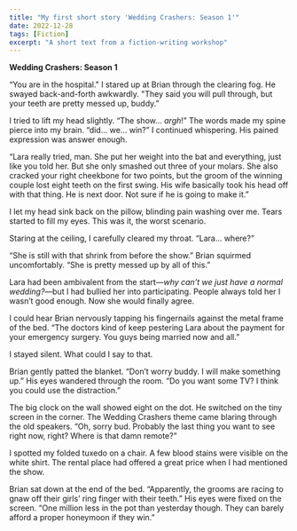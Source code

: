 ```yaml
---
title: "My first short story 'Wedding Crashers: Season 1'"
date: 2022-12-28
tags: [Fiction]
excerpt: "A short text from a fiction-writing workshop"
---
```


<b>Wedding Crashers: Season 1</b>

“You are in the hospital." I stared up at Brian through the clearing fog. He swayed back-and-forth awkwardly. "They said you will pull through, but your teeth are pretty messed up, buddy.”


I tried to lift my head slightly. “The show… <i>argh</i>!” The words made my spine pierce into my brain. “did… we… win?” I continued whispering. His pained expression was answer enough.

“Lara really tried, man. She put her weight into the bat and everything, just like you told her. But she only smashed out three of your molars. She also cracked your right cheekbone for two points, but the groom of the winning couple lost eight teeth on the first swing. His wife basically took his head off with that thing. He is next door. Not sure if he is going to make it.”

I let my head sink back on the pillow, blinding pain washing over me. Tears started to fill my eyes. This was it, the worst scenario. 

Staring at the ceiling, I carefully cleared my throat. “Lara… where?”

“She is still with that shrink from before the show.” Brian squirmed uncomfortably. “She is pretty messed up by all of this.” 

Lara had been ambivalent from the start—<i>why can’t we just have a normal wedding?</i>—but I had bullied her into participating. People always told her I wasn’t good enough. Now she would finally agree.

I could hear Brian nervously tapping his fingernails against the metal frame of the bed. “The doctors kind of keep pestering Lara about the payment for your emergency surgery. You guys being married now and all.”

I stayed silent. What could I say to that.

Brian gently patted the blanket. “Don’t worry buddy. I will make something up.” His eyes wandered through the room. “Do you want some TV? I think you could use the distraction.”

The big clock on the wall showed eight on the dot. He switched on the tiny screen in the corner. The Wedding Crashers theme came blaring through the old speakers. “Oh, sorry bud. Probably the last thing you want to see right now, right? Where is that damn remote?”

I spotted my folded tuxedo on a chair. A few blood stains were visible on the white shirt. The rental place had offered a great price when I had mentioned the show. 

Brian sat down at the end of the bed. “Apparently, the grooms are racing to gnaw off their girls’ ring finger with their teeth.” His eyes were fixed on the screen. “One million less in the pot than yesterday though. They can barely afford a proper honeymoon if they win.”
